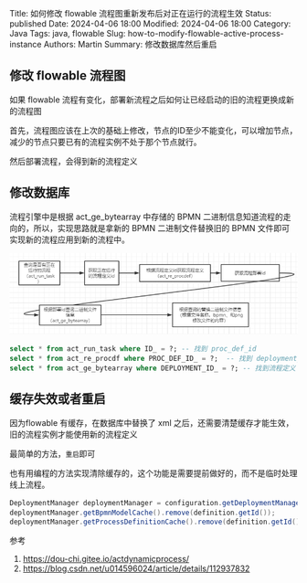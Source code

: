 Title: 如何修改 flowable 流程图重新发布后对正在运行的流程生效
Status: published
Date: 2024-04-06 18:00
Modified: 2024-04-06 18:00
Category: Java
Tags: java, flowable
Slug: how-to-modify-flowable-active-process-instance
Authors: Martin
Summary: 修改数据库然后重启

## 修改 flowable 流程图

如果 flowable 流程有变化，部署新流程之后如何让已经启动的旧的流程更换成新的流程图

首先，流程图应该在上次的基础上修改，节点的ID至少不能变化，可以增加节点，减少的节点只要已有的流程实例不处于那个节点就行。

然后部署流程，会得到新的流程定义

## 修改数据库

流程引擎中是根据 act_ge_bytearray 中存储的 BPMN 二进制信息知道流程的走向的，所以，实现思路就是拿新的 BPMN 二进制文件替换旧的 BPMN 文件即可实现新的流程应用到新的流程中。

![flowabe-db](../images/flowable-modify-db.png)


```sql
select * from act_run_task where ID_ = ?; -- 找到 proc_def_id
select * from act_re_procdf where PROC_DEF_ID_ = ?;  -- 找到 deployment_id
select * from act_ge_bytearray where DEPLOYMENT_ID_ = ?; -- 找到流程定义 bpmn.xml
```

## 缓存失效或者重启

因为flowable 有缓存，在数据库中替换了 xml 之后，还需要清楚缓存才能生效，旧的流程实例才能使用新的流程定义

最简单的方法，`重启`即可

也有用编程的方法实现清除缓存的，这个功能是需要提前做好的，而不是临时处理线上流程。

```java
DeploymentManager deploymentManager = configuration.getDeploymentManager();
deploymentManager.getBpmnModelCache().remove(definition.getId());
deploymentManager.getProcessDefinitionCache().remove(definition.getId());
```

参考
1. https://dou-chi.gitee.io/actdynamicprocess/
2. https://blog.csdn.net/u014596024/article/details/112937832
